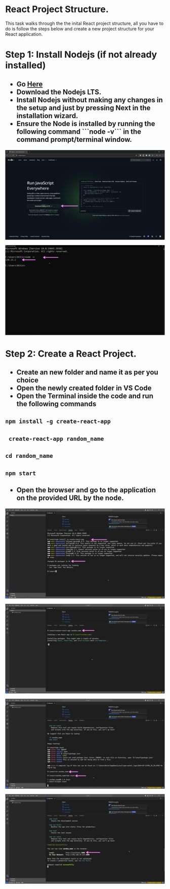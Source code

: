 # React Project Structure.
This task walks through the the inital React project structure, all you have to do is follow the steps below and create a new project structure for your React application.

# Step 1: Install Nodejs (if not already installed)
<h2>
<ul>
  <li>Go <a href = "https://nodejs.org/en</">Here</a></li>
  <li>Download the Nodejs LTS.</li>
  <li>Install Nodejs without making any changes in the setup and just by pressing Next in the installation wizard.</li>
  <li>Ensure the Node is installed by running the following command ```node -v``` in the command prompt/terminal window.</li>
  <ul>
</h2>

![Alt](./res/node.png)


![Alt](./res/node-v.png)

# Step 2: Create a React Project.

<h2>
<ul>
<li>Create an new folder and name it as per you choice</li>
<li>Open the newly created folder in VS Code</li>
<li>Open the Terminal inside the code and run the following commands</li>

</ul>
</h2>


## ``` npm install -g create-react-app  ```
## ``` create-react-app random_name```
## ``` cd random_name ```
## ``` npm start ```

<h2>
    <ul>
    <li>Open the browser and go to the application on the provided URL by the node.</li>
    </ul>
</h2>

![Alt](./res/npm_install.png)

![Alt](./res/create_app.png)

![Alt](./res/app_start.png)

![Alt](./res/app_running.png)